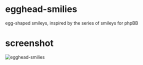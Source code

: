 # egghead-smilies
egg-shaped smileys, inspired by the series of smileys for phpBB

# screenshot
![egghead-smilies](https://github.com/Mazeltof/egghead-smilies/assets/16059355/16de03b3-cd31-4f86-81e6-73c2b7618006)

